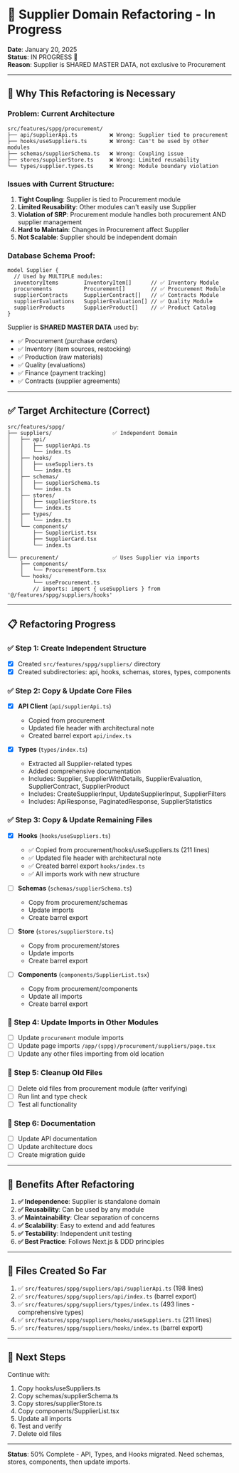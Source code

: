 # 🔄 Supplier Domain Refactoring - In Progress

**Date**: January 20, 2025  
**Status**: IN PROGRESS 🔄  
**Reason**: Supplier is SHARED MASTER DATA, not exclusive to Procurement

---

## 🎯 Why This Refactoring is Necessary

### Problem: Current Architecture
```
src/features/sppg/procurement/
├── api/supplierApi.ts          ❌ Wrong: Supplier tied to procurement
├── hooks/useSuppliers.ts       ❌ Wrong: Can't be used by other modules
├── schemas/supplierSchema.ts   ❌ Wrong: Coupling issue
├── stores/supplierStore.ts     ❌ Wrong: Limited reusability
└── types/supplier.types.ts     ❌ Wrong: Module boundary violation
```

### Issues with Current Structure:
1. **Tight Coupling**: Supplier is tied to Procurement module
2. **Limited Reusability**: Other modules can't easily use Supplier
3. **Violation of SRP**: Procurement module handles both procurement AND supplier management
4. **Hard to Maintain**: Changes in Procurement affect Supplier
5. **Not Scalable**: Supplier should be independent domain

### Database Schema Proof:
```prisma
model Supplier {
  // Used by MULTIPLE modules:
  inventoryItems        InventoryItem[]      // ✅ Inventory Module
  procurements          Procurement[]        // ✅ Procurement Module
  supplierContracts     SupplierContract[]   // ✅ Contracts Module
  supplierEvaluations   SupplierEvaluation[] // ✅ Quality Module
  supplierProducts      SupplierProduct[]    // ✅ Product Catalog
}
```

Supplier is **SHARED MASTER DATA** used by:
- ✅ Procurement (purchase orders)
- ✅ Inventory (item sources, restocking)
- ✅ Production (raw materials)
- ✅ Quality (evaluations)
- ✅ Finance (payment tracking)
- ✅ Contracts (supplier agreements)

---

## ✅ Target Architecture (Correct)

```
src/features/sppg/
├── suppliers/                   ✅ Independent Domain
│   ├── api/
│   │   ├── supplierApi.ts
│   │   └── index.ts
│   ├── hooks/
│   │   ├── useSuppliers.ts
│   │   └── index.ts
│   ├── schemas/
│   │   ├── supplierSchema.ts
│   │   └── index.ts
│   ├── stores/
│   │   ├── supplierStore.ts
│   │   └── index.ts
│   ├── types/
│   │   └── index.ts
│   └── components/
│       ├── SupplierList.tsx
│       ├── SupplierCard.tsx
│       └── index.ts
│
└── procurement/                 ✅ Uses Supplier via imports
    ├── components/
    │   └── ProcurementForm.tsx
    └── hooks/
        └── useProcurement.ts
        // imports: import { useSuppliers } from '@/features/sppg/suppliers/hooks'
```

---

## 📋 Refactoring Progress

### ✅ Step 1: Create Independent Structure
- [x] Created `src/features/sppg/suppliers/` directory
- [x] Created subdirectories: api, hooks, schemas, stores, types, components

### ✅ Step 2: Copy & Update Core Files
- [x] **API Client** (`api/supplierApi.ts`)
  - Copied from procurement
  - Updated file header with architectural note
  - Created barrel export `api/index.ts`

- [x] **Types** (`types/index.ts`)
  - Extracted all Supplier-related types
  - Added comprehensive documentation
  - Includes: Supplier, SupplierWithDetails, SupplierEvaluation, SupplierContract, SupplierProduct
  - Includes: CreateSupplierInput, UpdateSupplierInput, SupplierFilters
  - Includes: ApiResponse, PaginatedResponse, SupplierStatistics

### ✅ Step 3: Copy & Update Remaining Files
- [x] **Hooks** (`hooks/useSuppliers.ts`)
  - ✅ Copied from procurement/hooks/useSuppliers.ts (211 lines)
  - ✅ Updated file header with architectural note
  - ✅ Created barrel export `hooks/index.ts`
  - ✅ All imports work with new structure

- [ ] **Schemas** (`schemas/supplierSchema.ts`)
  - Copy from procurement/schemas
  - Update imports
  - Create barrel export

- [ ] **Store** (`stores/supplierStore.ts`)
  - Copy from procurement/stores
  - Update imports
  - Create barrel export

- [ ] **Components** (`components/SupplierList.tsx`)
  - Copy from procurement/components
  - Update all imports
  - Create barrel export

### 🔄 Step 4: Update Imports in Other Modules
- [ ] Update `procurement` module imports
- [ ] Update page imports `/app/(sppg)/procurement/suppliers/page.tsx`
- [ ] Update any other files importing from old location

### 🔄 Step 5: Cleanup Old Files
- [ ] Delete old files from procurement module (after verifying)
- [ ] Run lint and type check
- [ ] Test all functionality

### 🔄 Step 6: Documentation
- [ ] Update API documentation
- [ ] Update architecture docs
- [ ] Create migration guide

---

## 🎯 Benefits After Refactoring

1. **✅ Independence**: Supplier is standalone domain
2. **✅ Reusability**: Can be used by any module
3. **✅ Maintainability**: Clear separation of concerns
4. **✅ Scalability**: Easy to extend and add features
5. **✅ Testability**: Independent unit testing
6. **✅ Best Practice**: Follows Next.js & DDD principles

---

## 📝 Files Created So Far

1. ✅ `src/features/sppg/suppliers/api/supplierApi.ts` (198 lines)
2. ✅ `src/features/sppg/suppliers/api/index.ts` (barrel export)
3. ✅ `src/features/sppg/suppliers/types/index.ts` (493 lines - comprehensive types)
4. ✅ `src/features/sppg/suppliers/hooks/useSuppliers.ts` (211 lines)
5. ✅ `src/features/sppg/suppliers/hooks/index.ts` (barrel export)

---

## 🚀 Next Steps

Continue with:
1. Copy hooks/useSuppliers.ts
2. Copy schemas/supplierSchema.ts
3. Copy stores/supplierStore.ts
4. Copy components/SupplierList.tsx
5. Update all imports
6. Test and verify
7. Delete old files

---

**Status**: 50% Complete - API, Types, and Hooks migrated. Need schemas, stores, components, then update imports.

